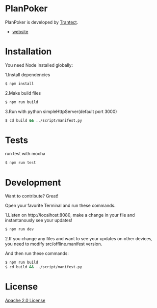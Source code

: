 # PlanPoker

PlanPoker is developed by [Trantect](http://www.trantect.com/).

- [website](http://www.trantect.com/PlanPoker/)

# Installation

You need Node installed globally:

1.Install dependencies
```sh
$ npm install
```
2.Make build files
```sh
$ npm run build
```

3.Run with python simpleHttpServer(default port 3000)
```sh
$ cd build && ../script/manifest.py
```

# Tests

run test with mocha

```sh
$ npm run test
```

# Development

Want to contribute? Great!

Open your favorite Terminal and run these commands.

1.Listen on http://localhost:8080, make a change in your file and instantanously see your updates!
```sh
$ npm run dev
```

2.If you change any files and want to see your updates on other devices,
you need to modify src/offline.manifest version.

And then run these commands:
```sh
$ npm run build
$ cd build && ../script/manifest.py
```

# License

[Apache 2.0 License](http://www.apache.org/licenses/LICENSE-2.0)
